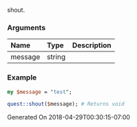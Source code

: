 shout.
### Arguments
**Name**|**Type**|**Description**
:---|:---|:---
message|string|

### Example

```perl
my $message = "test";

quest::shout($message); # Returns void
```


Generated On 2018-04-29T00:30:15-07:00